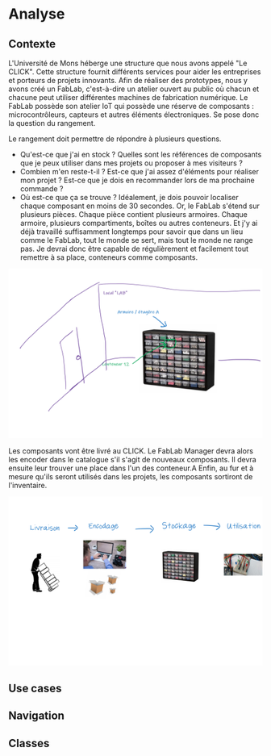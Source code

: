 # Analyse

## Contexte

L'Université de Mons héberge une structure que nous avons appelé "Le CLICK".
Cette structure fournit différents services pour aider les entreprises et porteurs de projets innovants.
Afin de réaliser des prototypes, nous y avons créé un FabLab, c'est-à-dire un atelier ouvert au public où chacun et chacune peut utiliser différentes machines de fabrication numérique.
Le FabLab possède son atelier IoT qui possède une réserve de composants : microcontrôleurs, capteurs et autres éléments électroniques.
Se pose donc la question du rangement.

Le rangement doit permettre de répondre à plusieurs questions.

- Qu'est-ce que j'ai en stock ?
  Quelles sont les références de composants que je peux utiliser dans mes projets ou proposer à mes visiteurs ?
- Combien m'en reste-t-il ?
  Est-ce que j'ai assez d'éléments pour réaliser mon projet ?
  Est-ce que je dois en recommander lors de ma prochaine commande ?
- Où est-ce que ça se trouve ?
  Idéalement, je dois pouvoir localiser chaque composant en moins de 30 secondes.
  Or, le FabLab s'étend sur plusieurs pièces.
  Chaque pièce contient plusieurs armoires.
  Chaque armoire, plusieurs compartiments, boîtes ou autres conteneurs.
  Et j'y ai déjà travaillé suffisamment longtemps pour savoir que dans un lieu comme le FabLab, tout le monde se sert, mais tout le monde ne range pas.
  Je devrai donc être capable de régulièrement et facilement tout remettre à sa place, conteneurs comme composants.

![Local - armoire - conteneur](local-armoire-conteneur.png)

Les composants vont être livré au CLICK.
Le FabLab Manager devra alors les encoder dans le catalogue s'il s'agit de nouveaux composants.
Il devra ensuite leur trouver une place dans l'un des conteneur.A
Enfin, au fur et à mesure qu'ils seront utilisés dans les projets, les composants sortiront de l'inventaire.

![Flux des composants](flux.png)

## Use cases

## Navigation

## Classes

